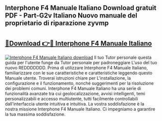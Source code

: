 ## Interphone F4 Manuale Italiano Download gratuit PDF - Part-G2v Italiano Nuovo manuale del proprietario di riparazione zyvmp

# <h2><a href="http://dfai1mi.blite.top/?on=Interphone+F4+Manuale+Italiano">🔗Download 👉🔴 Interphone F4 Manuale Italiano</a></h2>

[![Interphone F4 Manuale Italiano download](https://i.imgur.com/lujVjoI.png)](http://dfai1mi.blite.top/?on=Interphone+F4+Manuale+Italiano)
Il tuo Tutor personale questa guida per l'utente funge da Tutor personale per padroneggiare L'uso del tuo nuovo REDDDDDDD. Prima di utilizzare Interphone F4 Manuale Italiano, familiarizzare con le sue caratteristiche e caratteristiche leggendo questo Manuale utente. Troverai istruzioni chiare per L'installazione, la configurazione e il funzionamento, nonché suggerimenti per la risoluzione dei problemi comuni. Interphone F4 Manuale Italiano ha una serie di funzionalità avanzate tra cui geolocalizzazione, avvisi intelligenti, temi personalizzabili e accesso multiutente, tutti facilmente controllabili dall'interfaccia utente intuitiva e intuitiva. La vostra soddisfazione è la nostra missione Interphone F4 Manuale Italiano. Ci impegniamo a garantire la tua massima soddisfazione.
